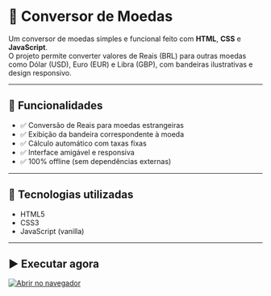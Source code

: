 # 💱 Conversor de Moedas

Um conversor de moedas simples e funcional feito com **HTML**, **CSS** e **JavaScript**.  
O projeto permite converter valores de Reais (BRL) para outras moedas como Dólar (USD), Euro (EUR) e Libra (GBP), com bandeiras ilustrativas e design responsivo.

---

## 🚀 Funcionalidades

- ✅ Conversão de Reais para moedas estrangeiras
- ✅ Exibição da bandeira correspondente à moeda
- ✅ Cálculo automático com taxas fixas
- ✅ Interface amigável e responsiva
- ✅ 100% offline (sem dependências externas)

---

## 📁 Tecnologias utilizadas

- HTML5
- CSS3
- JavaScript (vanilla)

---
## ▶️ Executar agora

[![Abrir no navegador](https://img.shields.io/badge/Abrir%20no%20navegador-Conversor%20de%20Moedas-blue?style=for-the-badge&logo=google-chrome)](https://everton0192.github.io/conversor-moedas/)

